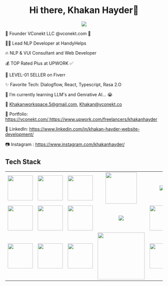 <body>
  <div align="center">
    <h1> Hi there, Khakan Hayder👋<a href="https://vconekt.com/"></h1>
  </div>
<p align="center">
<a href="https://vconekt.com/"><img src="https://readme-typing-svg.herokuapp.com/?lines=NLP+and+Web+Developer;Mern+Stack+Developer&font=Roboto&size=26&duration=3500&pause=500&center=true&width=500&height=50&color=eab676"></a>
	

🤵 Founder VConekt LLC @vconekt.com 🤖
	
👨‍💻 Lead NLP Developer at HandyHelps

🔥 NLP & VUI Consultant and Web Developer 
	
💰 TOP Rated Plus at UPWORK ✅

💸 LEVEL-01 SELLER on Fiverr

✨ Favorite Tech: Dialogflow, React, Typescript, Rasa 2.O

📓 I’m currently learning LLM's and Genrative AI... 😭

📧 Khakanworkspace.5@gmail.com, Khakan@vconekt.co

🎨 Portfolio: https://vconekt.com/,https://www.upwork.com/freelancers/khakanhayder

💼 LinkedIn: https://www.linkedin.com/in/khakan-hayder-website-development/

📷 Instagram : https://www.instagram.com/khakanhayder/
 
<h2>Tech Stack</h2>

<table width="100">
    <tr>
        <td align='center' width="200">
            <img src="https://www.svgrepo.com/show/353648/dialogflow.svg" width="80">
	</td>
        <td align='center' width="200">
            <img src="https://upload.wikimedia.org/wikipedia/commons/thumb/c/cb/Google_Assistant_logo.svg/1200px-Google_Assistant_logo.svg.png" width="80">
        </td>
        <td align='center' width="200">
            <img src="https://github.com/abranhe/programming-languages-logos/blob/master/src/javascript/javascript.svg" width="80">
        </td>
        <td align='center' width="200">
            <img src="https://fiverr-res.cloudinary.com/npm-assets/layout-server/fiverr-og-logo.5fd6463.png" width="100">
        </td>
        <td align='center' width="200">
            <img src="https://www.vectorlogo.zone/logos/reactjs/reactjs-ar21.svg">
        </td>
    </tr>
 
  <tr>
        <td align='center'>
            <img src="https://upload.wikimedia.org/wikipedia/commons/thumb/3/38/HTML5_Badge.svg/600px-HTML5_Badge.svg.png" width="80">
        </td>
        <td align='center'>
            <img src="https://upload.wikimedia.org/wikipedia/commons/thumb/4/4c/Typescript_logo_2020.svg/1200px-Typescript_logo_2020.svg.png" width="80">
        </td>
        <td align='center'>
            <img src="https://github.com/bestofjs/bestofjs-webui/blob/master/public/logos/vscode.svg" width="80">
        </td>
        <td align='center'>
            <img src="https://download.logo.wine/logo/Amazon_Alexa/Amazon_Alexa-Logo.wine.png">
        </td>  
        <td align='center'>
            <img src="https://www.vectorlogo.zone/logos/php/php-ar21.svg" width="80">
        </td>
    </tr>
    <tr>
        <td align='center'>
            <img src="https://upload.wikimedia.org/wikipedia/commons/thumb/9/99/Unofficial_Windows_logo_variant_-_2002%E2%80%932012_%28Multicolored%29.svg/1280px-Unofficial_Windows_logo_variant_-_2002%E2%80%932012_%28Multicolored%29.svg.png" width="80">
        </td>
        <td align='center'>
            <img src="https://upload.wikimedia.org/wikipedia/commons/thumb/9/93/Wordpress_Blue_logo.png/1280px-Wordpress_Blue_logo.png" width="80">
        </td>
        <td align='center'>
            <img src="https://seeklogo.com/images/S/shopify-logo-EC1676D137-seeklogo.com.png" width="80">
        </td>
        <td align='center'>
            <img src="https://www.vectorlogo.zone/logos/nodejs/nodejs-horizontal.svg" width="150">
        </td>
        <td align='center'>
            <img src="https://upload.wikimedia.org/wikipedia/commons/thumb/e/ee/.NET_Core_Logo.svg/1200px-.NET_Core_Logo.svg.png" width="80">
        </td>
    </tr>
</table>

</p>

 </p>
 
<br>

</body>
